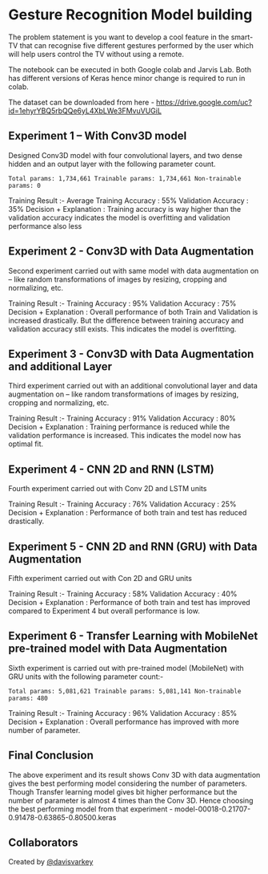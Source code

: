 # Gesture Recognition Model building

The problem statement is you want to develop a cool feature in the smart-TV that can recognise five different gestures performed by the user which will help users control the TV without using a remote. 

The notebook can be executed in both Google colab and Jarvis Lab. Both has different versions of Keras hence minor change is required to run in colab.

The dataset can be downloaded from here - https://drive.google.com/uc?id=1ehyrYBQ5rbQQe6yL4XbLWe3FMvuVUGiL


## Experiment 1 – With Conv3D model
Designed Conv3D model with four convolutional layers, and two dense hidden and an output layer with the following parameter count.

`Total params: 1,734,661
Trainable params: 1,734,661
Non-trainable params: 0`

Training Result :- Average Training Accuracy : 55%     Validation Accuracy : 35%
Decision + Explanation : Training accuracy is way higher than the validation accuracy indicates the model is overfitting and validation performance also less

## Experiment 2 - Conv3D  with Data Augmentation
Second experiment carried out with same model with data augmentation on – like random transformations of images by resizing, cropping and normalizing, etc.

Training Result :-  Training Accuracy : 95%     Validation Accuracy : 75%
Decision + Explanation : Overall performance of both Train and Validation is increased drastically. But the  difference between training accuracy and validation accuracy still exists. This indicates the model is overfitting.

## Experiment 3 - Conv3D with Data Augmentation and additional Layer

Third experiment carried out with an additional convolutional layer and data augmentation on – like random transformations of images by resizing, cropping and normalizing, etc.

Training Result :-  Training Accuracy : 91%     Validation Accuracy : 80%
Decision + Explanation :  Training performance is reduced while the validation performance is increased. This  indicates the model now has optimal fit. 


## Experiment 4 - CNN 2D and RNN (LSTM) 
Fourth experiment carried out with Conv 2D and LSTM units

Training Result :-  Training Accuracy : 76%     Validation Accuracy : 25%
Decision + Explanation :  Performance of both train and test has reduced drastically.

## Experiment 5 - CNN 2D and RNN (GRU) with Data Augmentation
Fifth experiment carried out with Con 2D and GRU units 

Training Result :-  Training Accuracy : 58%     Validation Accuracy : 40%
Decision + Explanation :  Performance of both train and test has improved compared to Experiment 4 but overall performance is low.

## Experiment 6 - Transfer Learning with MobileNet pre-trained model with Data Augmentation
Sixth experiment is carried out with pre-trained model (MobileNet) with GRU units with the following parameter count:-

`Total params: 5,081,621
Trainable params: 5,081,141
Non-trainable params: 480`

Training Result :-  Training Accuracy : 96%     Validation Accuracy : 85%
Decision + Explanation :  Overall performance has improved with more number of parameter.

## Final Conclusion
The above experiment and its result shows Conv 3D with data augmentation gives the best performing model considering the number of parameters. Though Transfer learning model gives bit higher performance but the number of parameter is almost 4 times than the Conv 3D.
Hence choosing the best performing model from that experiment - model-00018-0.21707-0.91478-0.63865-0.80500.keras

## Collaborators

Created by [@davisvarkey](https://github.com/davisvarkey)

